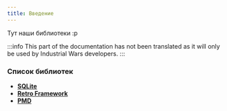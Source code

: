 ```yaml
---
title: Введение
---
```


Тут наши библиотеки :p

:::info
This part of the documentation has not been translated as it will only be used by Industrial Wars developers.
:::

### Список библиотек
* [**SQLite**](sqlite/intro)
* [**Retro Framework**](rf/intro)
* [**PMD**](other/pmd)